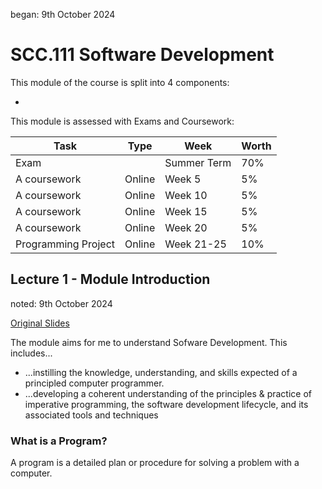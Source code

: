 began: 9th October 2024

# SCC.111 Software Development

This module of the course is split into 4 components:

- 

This module is assessed with Exams and Coursework:

| Task                             | Type   | Week       | Worth |
|----------------------------------|--------|------------|-------|
| Exam                             |  | Summer Term | 70%   |
| A coursework | Online | Week 5     | 5%    |
| A coursework | Online | Week 10    | 5%    |
| A coursework | Online | Week 15    | 5%    |
| A coursework | Online | Week 20    | 5%    |
| Programming Project              | Online | Week 21-25    | 10%   |

## Lecture 1 - Module Introduction

noted: 9th October 2024

[Original Slides](/SCC.111.slides/a.introSlides.pdf)

The module aims for me to understand Sofware Development. This includes...

- ...instilling the knowledge, understanding, and skills expected of a principled computer programmer.
- ...developing a coherent understanding of the principles & practice of imperative programming, the software development lifecycle, and its associated tools and techniques


### What is a Program?

A program is a detailed plan or procedure for solving a problem with a computer.